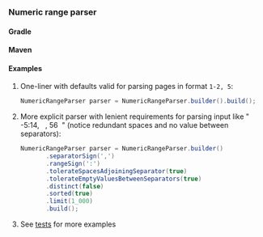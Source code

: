 ### Numeric range parser

#### Gradle

#### Maven

#### Examples

1. One-liner with defaults valid for parsing pages in format `1-2, 5`:

     ```java
     NumericRangeParser parser = NumericRangeParser.builder().build();
     ```

1. More explicit parser with lenient requirements for parsing input like " -5:14, &nbsp; , 56 &nbsp;" (notice redundant spaces
   and no value between separators):

     ```java
     NumericRangeParser parser = NumericRangeParser.builder()
            .separatorSign(',')
            .rangeSign(':')
            .tolerateSpacesAdjoiningSeparator(true)
            .tolerateEmptyValuesBetweenSeparators(true)
            .distinct(false)
            .sorted(true)
            .limit(1_000)
            .build();
     ```
2. See [tests](src/test/groovy/com/github/ptomaszek/rangeparser/NumericRangeParserTest.groovy) for more examples 